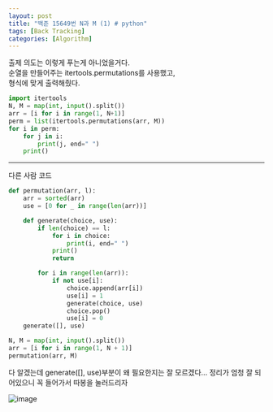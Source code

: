 ```yaml
---
layout: post
title: "백준 15649번 N과 M (1) # python"
tags: [Back Tracking]
categories: [Algorithm]
---
```


출제 의도는 이렇게 푸는게 아니었을거다.    
순열을 만들어주는 itertools.permutations를 사용했고,     
형식에 맞게 출력해줬다.

```python
import itertools
N, M = map(int, input().split())
arr = [i for i in range(1, N+1)]
perm = list(itertools.permutations(arr, M))
for i in perm:
    for j in i:
        print(j, end=" ")
    print()

```
---
다른 사람 코드

```python
def permutation(arr, l):
    arr = sorted(arr)
    use = [0 for _ in range(len(arr))]

    def generate(choice, use):
        if len(choice) == l:
            for i in choice:
                print(i, end=" ")
            print()
            return

        for i in range(len(arr)):
            if not use[i]:
                choice.append(arr[i])
                use[i] = 1
                generate(choice, use)
                choice.pop()
                use[i] = 0
    generate([], use)

N, M = map(int, input().split())
arr = [i for i in range(1, N + 1)]
permutation(arr, M)
```
다 알겠는데 generate([], use)부분이 왜 필요한지는 잘 모르겠다...
[](https://shoark7.github.io/programming/algorithm/Permutations-and-Combinations)
정리가 엄청 잘 되어있으니 꼭 들어가서 따봉을 눌러드리자

![image](https://user-images.githubusercontent.com/50114210/64758361-63905400-d56f-11e9-9018-7127f2ba980d.png)
